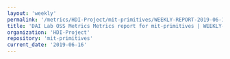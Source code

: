 ```yaml
---
layout: 'weekly'
permalink: '/metrics/HDI-Project/mit-primitives/WEEKLY-REPORT-2019-06-16'
title: 'DAI Lab OSS Metrics Metrics report for mit-primitives | WEEKLY-REPORT-2019-06-16'
organization: 'HDI-Project'
repository: 'mit-primitives'
current_date: '2019-06-16'
---
```


